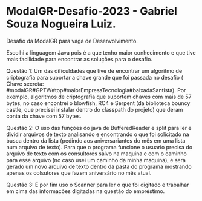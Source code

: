 # ModalGR-Desafio-2023 - Gabriel Souza Nogueira Luiz.

Desafio da ModalGR para vaga de Desenvolvimento.

Escolhi a linguagem Java pois é a que tenho maior conhecimento e que tive mais facilidade para encontrar as soluções para o desafio.

Questão 1:
Um das dificuldades que tive de encontrar um algoritmo de criptografia para suportar a chave grande que foi passada 
no desafio ( Chave secreta: #modalGR#GPTW#top#maiorEmpresaTecnologia#baixadaSantista). Por exemplo, algoritmos de criptografia que suportem chaves com mais de 57 bytes, no caso
encontrei o blowfish, RC4 e Serpent (da biblioteca bouncy castle, que precisei instalar dentro do classpath do projeto) que deram conta da chave com 57 bytes.

Questão 2:
O uso das funções do java de BufferedReader e split para ler e dividir arquivos de texto analisando e encontrando o que foi solicitado na busca
dentro da lista (pedindo aos aniversariantes do mês em uma lista num arquivo de texto). Para que o programa funcione o usuario precisa do arquivo de texto com os consultores
salvo na maquina e com o caminho para esse arquivo (no caso usei um caminho da minha maquina), e será gerado um novo arquivo de texto dentro da pasta do programa 
mostrando apenas os colsutores que fazem aniversário no mês atual.

Questão 3:
E por fim uso o Scanner para ler o que foi digitado e trabalhar em cima das informações digitadas na questão do empréstimo. 

